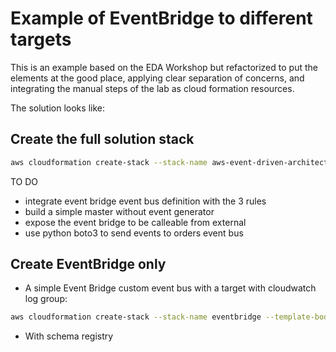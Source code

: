 # Example of EventBridge to different targets

This is an example based on the EDA Workshop but refactorized to put the elements at the good place, applying clear separation of concerns, and integrating the manual steps of the lab as cloud formation resources.

The solution looks like:

## Create the full solution stack

```sh
aws cloudformation create-stack --stack-name aws-event-driven-architectures-workshop --template-body file://master-v2.yaml --parameters ParameterKey=KeyPairName,ParameterValue=TestKey
```

TO DO

* integrate event bridge event bus definition with the 3 rules
* build a simple master without event generator
* expose the event bridge to be calleable from external 
* use python boto3 to send events to orders event bus
 
## Create EventBridge only

* A simple Event Bridge custom event bus with a target with cloudwatch log group:

```sh
aws cloudformation create-stack --stack-name eventbridge --template-body file://carride-eventbus.yaml
```

* With schema registry